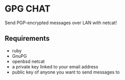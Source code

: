 # GPG CHAT
Send PGP-encrypted messages over LAN with netcat!

## Requirements
- ruby
- GnuPG
- openbsd netcat
- a private key linked to your email address
- public key of anyone you want to send messages to
